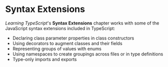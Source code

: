 # Syntax Extensions

_Learning TypeScript_'s **Syntax Extensions** chapter works with some of the JavaScript syntax extensions included in TypeScript:

- Declaring class parameter properties in class constructors
- Using decorators to augment classes and their fields
- Representing groups of values with enums
- Using namespaces to create groupings across files or in type definitions
- Type-only imports and exports
